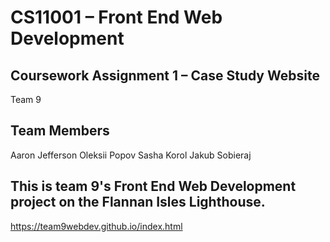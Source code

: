 # CS11001 – Front End Web Development

## Coursework Assignment 1 – Case Study Website
Team 9

## Team Members
Aaron Jefferson
Oleksii Popov
Sasha Korol
Jakub Sobieraj

## This is team 9's Front End Web Development project on the Flannan Isles Lighthouse.
https://team9webdev.github.io/index.html
